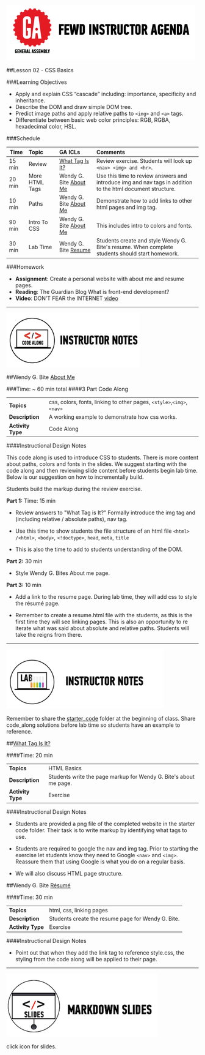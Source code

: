 
![GeneralAssemb.ly](../../img/icons/instr_agenda.png)


##Lesson 02 - CSS Basics


###Learning Objectives

*	Apply and explain CSS “cascade” including: importance, specificity and inheritance.
*	Describe the DOM and draw simple DOM tree.
*	Predict image paths and apply relative paths to ```<img>``` and ```<a>``` tags.
*	Differentiate between basic web color principles: RGB, RGBA, hexadecimal color, HSL.


###Schedule


| Time        | Topic| GA ICLs| Comments |
| ------------- |:-------------|:-------------------|:----------------|
| 15 min |Review |[What Tag Is It?]() |Review exercise. Students will look up ```<nav> <img> and <hr>```. |
| 20 min | More HTML Tags| Wendy G. Bite [About Me]() |Use this time to review answers and introduce img and nav tags in addition to the html document structure.  |
| 10 min | Paths | Wendy G. Bite [About Me]() | Demonstrate how to add links to other html pages and img tag.|
| 90 min |Intro To CSS |Wendy G. Bite [About Me]()| This includes intro to colors and fonts.|
| 30 min |Lab Time | Wendy G. Bite [Resume]()|Students create and style Wendy G. Bite's resume. When complete students should start homework.|


###Homework

*	__Assignment__: Create a personal website with about me and resume pages.  
*	__Reading__: The Guardian Blog What is front-end development?
*	__Video__: DON’T FEAR the INTERNET [video](http://www.dontfeartheinternet.com/the-basics/not-tubes)

---

![Code along](../../img/icons/instr_code_along.png)

##Wendy G. Bite [About Me](solution/Wendy_Bite_Solution)

###Time: ~ 60 min total
####3 Part Code Along

| | |
| ------------- |:-------------|
| __Topics__ | css, colors, fonts, linking to other pages, ```<style>```,```<img>```, ```<nav>```| 
| __Description__| A working example to demonstrate how css works. |   
| __Activity Type__ | Code Along | 
 
 
####Instructional Design Notes

This code along is used to introduce CSS to students. There is more content about paths, colors and fonts in the slides. We suggest starting with the code along and then reviewing slide content before students begin lab time. Below is our suggestion on how to incrementally build.

Students build the markup during the review exercise.

__Part 1:__ Time: 15 min

*	Review answers to "What Tag is It?" Formally introduce the img tag and (including relative / absolute paths), nav tag.

*	Use this time to show students the file structure of an html file ```<html> /<html>```, ```<body>```, ```<!doctype>```, ```head```, ```meta```, ```title```

*	This is also the time to add to students understanding of the DOM.

	
__Part 2:__ 30 min

*	Style Wendy G. Bites About me page. 

__Part 3:__ 10 min

*	Add a link to the resume page. During lab time, they will add css to style the résumé page. 

*	Remember to create a resume.html file with the students, as this is the first time they will see linking pages. This is also an opportunity to re iterate what was said about absolute and relative paths. Students will take the reigns from there. 


---

![Exercise - Instructor](../../img/icons/instr_lab.png)

Remember to share the [starter_code](starter_code/) folder at the beginning of class. Share code_along solutions before lab time so students have an example to reference. 


##[What Tag Is It?](solution/Wendy_Bite_Solution)

####Time: 20 min

| | |
| ------------- |:-------------|
| __Topics__ | HTML Basics| 
| __Description__| Students write the page markup for Wendy G. Bite's about me page.|    
| __Activity Type__ | Exercise | 


####Instructional Design Notes 

*	Students are provided a png file of the completed website in the starter code folder. Their task is to write markup by identifying what tags to use. 

*	Students are required to google the nav and img tag. Prior to starting the exercise let students know they need to Google ```<nav>``` and ```<img>```. Reassure them that using Google is what you do on a regular basis.

*	We will also discuss HTML page structure.



##Wendy G. Bite [Résumé](solution/Wendy_Bite_Solution)

####Time: 30 min

| | |
| ------------- |:-------------|
| __Topics__ | html, css, linking pages| 
| __Description__| Students create the resume page for Wendy G. Bite. |    
| __Activity Type__ | Exercise| 


####Instructional Design Notes 

*	Point out that when they add the link tag to reference style.css, the styling from the code along will be applied to their page.

---

[![slides](../../img/icons/slides.png)](slides.md)

click icon for slides.

